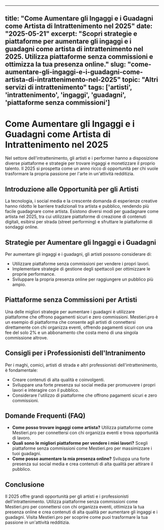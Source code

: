 
---
title: "Come Aumentare gli Ingaggi e i Guadagni come Artista di Intrattenimento nel 2025"
date: "2025-05-21"
excerpt: "Scopri strategie e piattaforme per aumentare gli ingaggi e i guadagni come artista di intrattenimento nel 2025. Utilizza piattaforme senza commissioni e ottimizza la tua presenza online."
slug: "come-aumentare-gli-ingaggi-e-i-guadagni-come-artista-di-intrattenimento-nel-2025"
topic: "Altri servizi di intrattenimento"
tags: ['artisti', 'intrattenimento', 'ingaggi', 'guadagni', 'piattaforme senza commissioni']
---

# Come Aumentare gli Ingaggi e i Guadagni come Artista di Intrattenimento nel 2025

Nel settore dell'intrattenimento, gli artisti e i performer hanno a disposizione diverse piattaforme e strategie per trovare ingaggi e monetizzare il proprio talento. Il 2025 si prospetta come un anno ricco di opportunità per chi vuole trasformare la propria passione per l'arte in un'attività redditizia.

## Introduzione alle Opportunità per gli Artisti

La tecnologia, i social media e la crescente domanda di esperienze creative hanno ridotto le barriere tradizionali tra artista e pubblico, rendendo più facile guadagnare come artista. Esistono diversi modi per guadagnare come artista nel 2025, tra cui utilizzare piattaforme di creazione di contenuti digitali, esibirsi per strada (street performing) e sfruttare le piattaforme di sondaggi online.

## Strategie per Aumentare gli Ingaggi e i Guadagni

Per aumentare gli ingaggi e i guadagni, gli artisti possono considerare di:

* Utilizzare piattaforme senza commissioni per vendere i propri lavori.
* Implementare strategie di gestione degli spettacoli per ottimizzare le proprie performance.
* Sviluppare la propria presenza online per raggiungere un pubblico più ampio.

## Piattaforme senza Commissioni per Artisti

Una delle migliori strategie per aumentare i guadagni è utilizzare piattaforme che offrono pagamenti sicuri e zero commissioni. Mestieri.pro è un esempio di piattaforma che consente agli artisti di connettersi direttamente con chi organizza eventi, offrendo pagamenti sicuri con una fee del solo 2% e un abbonamento che costa meno di una singola commissione altrove.

## Consigli per i Professionisti dell'Intranimento

Per i maghi, comici, artisti di strada e altri professionisti dell'intrattenimento, è fondamentale:

* Creare contenuti di alta qualità e coinvolgenti.
* Sviluppare una forte presenza sui social media per promuovere i propri lavori e interagire con il pubblico.
* Considerare l'utilizzo di piattaforme che offrono pagamenti sicuri e zero commissioni.

## Domande Frequenti (FAQ)

* **Come posso trovare ingaggi come artista?**
Utilizza piattaforme come Mestieri.pro per connettersi con chi organizza eventi e trova opportunità di lavoro.
* **Quali sono le migliori piattaforme per vendere i miei lavori?**
Scegli piattaforme senza commissioni come Mestieri.pro per massimizzare i tuoi guadagni.
* **Come posso aumentare la mia presenza online?**
Sviluppa una forte presenza sui social media e crea contenuti di alta qualità per attirare il pubblico.

## Conclusione

Il 2025 offre grandi opportunità per gli artisti e i professionisti dell'intrattenimento. Utilizza piattaforme senza commissioni come Mestieri.pro per connettersi con chi organizza eventi, ottimizza la tua presenza online e crea contenuti di alta qualità per aumentare gli ingaggi e i guadagni. Visita Mestieri.pro per scoprire come puoi trasformare la tua passione in un'attività redditizia.
